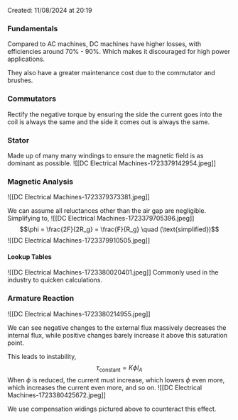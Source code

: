 Created: 11/08/2024 at 20:19

### Fundamentals
Compared to AC machines, DC machines have higher losses, with efficiencies around 70% - 90%. Which makes it discouraged for high power applications.

They also have a greater maintenance cost due to the commutator and brushes.

### Commutators
Rectify the negative torque by ensuring the side the current goes into the coil is always the same and the side it comes out is always the same.

### Stator
Made up of many many windings to ensure the magnetic field is as dominant as possible.
![[DC Electrical Machines-1723379142954.jpeg]]

### Magnetic Analysis
![[DC Electrical Machines-1723379373381.jpeg]]

We can assume all reluctances other than the air gap are negligible. Simplifying to,
![[DC Electrical Machines-1723379705396.jpeg]]
$$\phi = \frac{2F}{2R_g} = \frac{F}{R_g} \quad (\text{simplified})$$
![[DC Electrical Machines-1723379910505.jpeg]]

#### Lookup Tables
![[DC Electrical Machines-1723380020401.jpeg]]
Commonly used in the industry to quicken calculations.

### Armature Reaction
![[DC Electrical Machines-1723380214955.jpeg]]

We can see negative changes to the external flux massively decreases the internal flux, while positive changes barely increase it above this saturation point.

This leads to instability,
$$\tau_{\text{constant}} = K \phi I_A$$
When $\phi$ is reduced, the current must increase, which lowers $\phi$ even more, which increases the current even more, and so on.
![[DC Electrical Machines-1723380425672.jpeg]]

We use compensation widings pictured above to counteract this effect.
